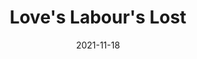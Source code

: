 ---
title: Love's Labour's Lost
slug: loves-labours-lost
subheader: 'written by William Shakespeare

  directed by Cole Meldorf

  Fall 2021'
description: "King Ferdinand of Navarre\u2019s \u201Cno fun\u201D edict mandates scholarly\
  \ endeavors, quiet contemplation and complete commitment to chastity for three entire\
  \ years. His closest courtiers reluctantly sign on. But in true comedic fashion\
  \ the arrival of the French Princess and her beautiful entourage quickly causes\
  \ the would-be scholars to realize that the whole endeavor was a bad idea, with\
  \ each votary trying to find a way to skirt the laws they themselves wrote. The\
  \ young men\u2019s studies soon give way to secret letters and amorous vows as the\
  \ women set out to teach the men a thing or two about love and commitment. The puns\
  \ fly and the playwright\u2019s wordplay take flight in this playful romantic comedy\
  \ about young love with a surprising conclusion where the characters' new outlooks\
  \ on life are tested."
vimeo_link: 'https://player.vimeo.com/video/653270391?h=7d9911e5af&byline=0&portrait=0'
roles:
  Cast:
  - name: Jonathan Rufino
    role: Ferdinand
    bio: is a third-year pre-med and physics major. Previous Dean's Men work includes Winter 2019's *Macbeth* (Macduff), Spring 2019's *Twelfth Night* (Sir Andrew Aguecheek), and Autumn 2020's Much Ado about Monologues (King John). He is absolutely thrilled to be a part of the Dean's Men's return to in-person theater and hopes you enjoy the show!
  - name: Collin Kavanaugh
    role: Biron
  - name: Tyler Ashman
    role: Longaville
    bio: is a first-year graduate student pursuing a dual degree in the Law School and Divinity School. Before coming to UChicago, he worked extensively with Princeton’s Lewis Center for the Arts and the Playwright’s Guild as a writer, performer, and stage manager. He also founded and served as head writer of Troupe, a campus sketch comedy group. During a semester in the United Kingdom, he performed with the Cambridge Footlights in their annual pantomime, and he wrote for several of their sketch shows. He is beyond excited to be making his Dean’s Men debut!
  - name: Nora Schultz
    role: Dumaine/Forester
    bio: is a second-year English major. They have previously participated in the past three Theater[24]s (Curator/Actor) and the Much Ado About Monologues series (Queen Margaret). She also currently serves as the Arts Chair of the Dean's Men and is thrilled to be back on a real stage in front of real people!
  - name: Lara Sachdeva
    role: Boyet/Dull
    bio:  is a fourth-year in the College double majoring in Political Science and Theatre and Performance Studies. She has previously performed in *Fun Home* (Medium Alison) and worked on *Philoctetes* (Assistant Costume Designer). She sends so much love to the cast and crew and hopes that you enjoy the show!
  - name: Harry Franklin
    role: Don Adriano de Armado
    bio:  is thrilled to be making his in-person Dean's Men debut after performing in the Much Ado About Monologues series and the 24-Hour Plays last year! He's a second-year majoring in undecided. When not performing, he enjoys jogging, juggling, and joggling (a combination of the previous two).
  - name: Caroline Kaminsky
    role: Sir Nathaniel
    bio: is a new doctoral student in Biochemistry and Molecular Biophysics. Her previous early modern roles include *Much Ado About Nothing* (Beatrice), *Twelfth Night* (Maria), *Romeo and Juliet* (Servant), and *The Second Maiden's Tragedy* (The Lady). She would like to thank the wonderful friends she made in the cast/crew and especially Cole for his thoughtful directing. Pauca verba!
  - name: Zander Galluppi
    role: Holofernes/Mercade
    bio: "is a fifth-year Ph.D. candidate in the Committee on Immunology. He has performed in over ten UT/TAPS productions: some of his favorite credits include *Grenadine* (Sconce), *Animals Out of Paper* (Andy), and *Peter and the Starcatcher* (Smee). This is his second time performing *Love's Labour's Lost* with UChicago, as he appeared as Longaville in *Love's Labour's Lost: A New Musical* his first year. Zander has also appeared in Chicago regional productions with the Beverly Arts Center (Antipholus of Ephesus, *The Comedy of Errors*), This Moment Productions (Professor Plum, *Clue: Stay-at-Home*), and Underscore Theatre Company (*Moby Dick--A Musical*, Capts. Bildad & Gardiner) as part of the Chicago Musical Theatre Festival. This year is also Zander's third year on UT Committee. You can catch him next appearing as The Man in next quarter's TAPS production of *Amazons and Their Men*!"
  - name: Jared Zuker
    role: Costard
    bio:  is a fourth-year Fundamentals and TAPS major. He has previously worked on *Macbeth* (Ross) and *Twelfth Night* (Sebastian). He is the current Social Chair of the Dean’s Men.
  - name: Gayathri Rao
    role: Moth
  - name: Murphy DePompei
    role: Princess
    bio: "is a fourth-year Public Policy and Spanish major. She has previously acted in Dean’s Men productions of *The Winter’s Tale* (Mamillius/Perdita) and *Antony & Cleopatra* (Cleopatra). She is beyond excited for this quarter’s production of *Love’s Labour’s Lost* and is looking forward to the last leg of her college theater career."
  - name: Laura Mahaniah
    role: Rosaline
    bio: is a second-year Linguistics and TAPS major. At UChicago, she has performed in *Original Sin* (Andrea) and *My H8 Letter to the Gr8 American Theatre* (ensemble), as well as a variety of staged readings. Her time outside of rehearsal is usually spent in one of the University's dance studios.
  - name: Kassie Rivera
    role: Katharine
    bio:  is a first-year Psychology major. She has previously worked on *Twelfth Night* (Fabian), *Macbeth* (Doctor), *Antigonick* (Ismene), *The Old Man and the Old Moon* (Callaghan), *The Addams Family* (Ancestor), and *Putnam County Spelling Bee* (Barfee).
  - name: Sophie Knifton
    role: Jaquenetta/Maria
    bio:  is a second year in the College studying Psychology and Creative Writing. This is her University Theater debut. She sends her love to the cast and crew for making her first Dean's Men experience so magical.
  Production Staff:
  - name: Cole Meldorf
    role: Director
    bio: is a fourth-year in the college double majoring in Physics and Astrophysics, as well as a member of the UT Committee and the Dean's Men Board. He has acted in several previous UT productions such as *Macbeth*, *The Winter's Tale*, *A Streetcar Named Desire*, and *The Old Man and The Old Moon*, as well as played pit violin in *Fun Home* and *The Old Man and The Old Moon*. This is his directorial debut for mainstage productions.
  - name: Don Harmon
    role: Dramaturg
    bio: is a Fourth Year Classics and Comparative Literature Major. He has previously acted in UT's *Julius Caesar* and the Dean's Men's *Measure For Measure*. He directed the Weekend of Workshop's production 'Amlet in historical Elizabethan pronunciation. This is his first time as a UT dramaturge. Outside of theater, Don cooks, plays guitar, and is co-Editor-in-Chief for the Animus Undergraduate Classics Journal.
  - name: Nico Giunta
    role: Production Manager
    bio: is a third-year Computer Science and MADD Major. He's previously worked on *Waiting for Godot* (Assistant Sound Designer) and *Welcome Back to My Channel* (Assistant Production Manager). He spends way too much time staring at screens, whether he's staring at budget spreadsheets, running tournaments for UChicago Smash, or playing one of many, many, rogue-likes or visual novels in his backlog of video games. He is not a werewolf.
  - name: Spencer Ng
    role: Stage Manager
    bio: is a third-year studying Computer Science and Theater & Performance Studies. His past credits include *My H8 Letter to the Gr8 American Theatre* (Stage Manager), *Waiting for Godot* (ASM), and *The Winter's Tale* (ASM). He's super excited to bring theater to in-person audiences again, and he Loves Labour Laws and ensures that they're followed for the lovely members of this production.
  - name: Thomas Nielsen
    role: Scenic Designer
    bio: "is a third-year creative writing and computer science major in the college. She previously assisted on scenic design for *Rosencrantz and Guildenstern Are Dead* and *The Old Man and the Old Moon*, and is excited to have the chance to lead design for this show. She's very thankful to everyone who helped her out along the way: assistants, teachers, and others."
  - name: Becky Vasquez
    role: Props Designer
    bio: is a third-year Biology major. They have previously worked on *Rosencrantz and Guildenstern are Dead* (Assistant Props Designer). They enjoy knitting and papercrafts, and love being able to incorporate these hobbies into shows in as many aspects as possible. They hope that you enjoy this show, as it has truly been a labor of love.
  - name: Carolyn Johansen
    role: Costume Designer
    bio: is a third year Economics and Data Science major. She previously worked on *Original Sin* (Costume Designer). She also works for TAPS as a costume shop assistant.
  - name: Kimberly Carrillo Rivera
    role: Lighting Designer
  - name: Colin Cooper
    role: Sound Designer
    bio: is a third-year Chemistry Major. He worked as a Sound Designer for *Antony and Cleopatra* and is the Treasurer of the Dean's Men Board. In his free time, he enjoys running.
  - name: Ryan Cairns
    role: Assistant Director
  - name: Yue Pan
    role: Assistant Dramaturg
    bio: is a third-year Astrophysics major and creative writing minor. She has previously worked as the director for Theatre 24.
  - name: Lila Gorman
    role: Assistant Production Manager
  - name: Coco Liu
    role: Assistant Stage Manager
    bio: is a first-year tentative Chemistry and Linguistics double major. This is her first show with UT, and hopefully by her next one she'll finally have come up with a fun fact about herself.
  - name: Kelly Mao
    role: Assistant Stage Manager
    bio: is a first-year computer science major who has worked on various shows as a sound designer in the past but has always secretly longed to be a stage manager because she is in fact a control freak at heart, and is thrilled to be living her dream.
  - name: Maya Doyle
    role: Assistant Scenic Designer
    bio:  is a first-year. This is her first TAPS show.
  - name: "Mufan \"Jon\" Shao"
    role: Assistant Scenic Designer
  - name: Emily Zen
    role: Assistant Props Designer
    bio: is a first-year in the College. *Love’s Labour’s Lost* is her first show.
  - name: Julia Fennell
    role: Assistant Costume Designer
  - name: Sophia Balabnova
    role: Assistant Costume Designer/Assistant Lighting Designer
  - name: Elena Gill
    role: Assistant Sound Designer
  - name: Isaiah Zwick-Schachter
    role: Master Electrician
  - name: Brandon Zang
    role: UT Committee Liaison
  - name: Gigi Hancock
    role: Tech Staff Liaison
  - name: Nashatay Crawford
    role: Tech Staff Liaison
layout: show-info
quarter: fall
year: 2021
season: 2021-2022 Shows
date: 2021-11-18

---